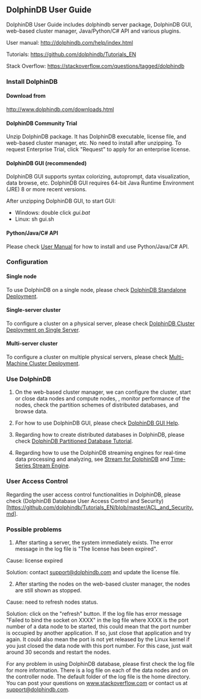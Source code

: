 ## DolphinDB User Guide

DolphinDB User Guide includes dolphindb server package, DolphinDB GUI, web-based cluster manager, Java/Python/C# API and various plugins.

User manual: http://dolphindb.com/help/index.html 

Tutorials: https://github.com/dolphindb/Tutorials_EN 

Stack Overflow: https://stackoverflow.com/questions/tagged/dolphindb 

### Install DolphinDB

#### Download from
http://www.dolphindb.com/downloads.html

#### DolphinDB Community Trial

Unzip DolphinDB package. It has DolphinDB executable, license file, and web-based cluster manager, etc. No need to install after unzipping. To request Enterprise Trial, click "Request" to apply for an enterprise license. 

#### DolphinDB GUI (recommended)

DolphinDB GUI supports syntax colorizing, autoprompt, data visualization, data browse, etc. DolphinDB GUI requires 64-bit Java Runtime Environment (JRE) 8 or more recent versions.

After unzipping DolphinDB GUI, to start GUI:
* Windows: double click *gui.bat*
* Linux: sh gui.sh

#### Python/Java/C# API
Please check [User Manual](https://dolphindb.com/help/ProgrammingAPIs/index.html) for how to install and use Python/Java/C# API. 

### Configuration

#### Single node
To use DolphinDB on a single node, please check [DolphinDB Standalone Deployment](https://github.com/dolphindb/Tutorials_EN/blob/master/standalone_deployment.md).  

#### Single-server cluster
To configure a cluster on a physical server, please check [DolphinDB Cluster Deployment on Single Server](https://github.com/dolphindb/Tutorials_EN/blob/master/single_machine_cluster_deploy.md). 

#### Multi-server cluster
To configure a cluster on multiple physical servers, please check [Multi-Machine Cluster Deployment](https://github.com/dolphindb/Tutorials_EN/blob/master/multi_machine_cluster_deployment.md).

### Use DolphinDB

1. On the web-based cluster manager, we can configure the cluster, start or close data nodes and compute nodes, , monitor performance of the nodes, check the partition schemes of distributed databases, and browse data. 

2. For how to use DolphinDB GUI, please check [DolphinDB GUI Help](http://www.dolphindb.com/gui_help/).

3. Regarding how to create distributed databases in DolphinDB, please check [DolphinDB Partitioned Database Tutorial](https://github.com/dolphindb/Tutorials_EN/blob/master/database.md).

4. Regarding how to use the DolphinDB streaming engines for real-time data processing and analyzing, see [Stream for DolphinDB](https://github.com/dolphindb/Tutorials_EN/blob/master/streaming_tutorial.md) and [Time-Series Stream Engine](https://github.com/dolphindb/Tutorials_EN/blob/master/stream_aggregator.md).

### User Access Control
Regarding the user access control functionalities in DolphinDB, please check (DolphinDB Database User Access Control and Security)[https://github.com/dolphindb/Tutorials_EN/blob/master/ACL_and_Security.md].

### Possible problems
1. After starting a server, the system immediately exists. The error message in the log file is "The license has been expired". 

Cause: license expired

Solution: contact support@dolphindb.com and update the license file. 

2. After starting the nodes on the web-based cluster manager, the nodes are still shown as stopped. 

Cause: need to refresh nodes status. 

Solution: click on the "refresh" button. If the log file has error message  "Failed to bind the socket on XXXX" in the log file where XXXX is the port number of a data node to be started, this could mean that the port number is occupied by another application. If so, just close that application and try again. It could also mean the port is not yet released by the Linux kernel if you just closed the data node with this port number. For this case, just wait around 30 seconds and restart the nodes.

For any problem in using DolphinDB database, please first check the log file for more information. There is a log file on each of the data nodes and on the controller node. The default folder of the log file is the home directory. You can post your questions on www.stackoverflow.com or contact us at support@dolphindb.com. 

